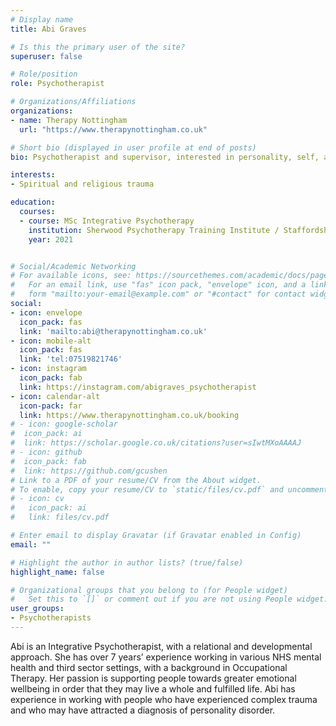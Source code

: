 ```yaml
---
# Display name
title: Abi Graves

# Is this the primary user of the site?
superuser: false

# Role/position
role: Psychotherapist

# Organizations/Affiliations
organizations:
- name: Therapy Nottingham
  url: "https://www.therapynottingham.co.uk"

# Short bio (displayed in user profile at end of posts)
bio: Psychotherapist and supervisor, interested in personality, self, and identity.

interests:
- Spiritual and religious trauma

education:
  courses:
  - course: MSc Integrative Psychotherapy
    institution: Sherwood Psychotherapy Training Institute / Staffordshire University
    year: 2021


# Social/Academic Networking
# For available icons, see: https://sourcethemes.com/academic/docs/page-builder/#icons
#   For an email link, use "fas" icon pack, "envelope" icon, and a link in the
#   form "mailto:your-email@example.com" or "#contact" for contact widget.
social:
- icon: envelope
  icon_pack: fas
  link: 'mailto:abi@therapynottingham.co.uk'
- icon: mobile-alt
  icon_pack: fas
  link: 'tel:07519821746'
- icon: instagram
  icon_pack: fab
  link: https://instagram.com/abigraves_psychotherapist
- icon: calendar-alt
  icon-pack: far
  link: https://www.therapynottingham.co.uk/booking
# - icon: google-scholar
#  icon_pack: ai
#  link: https://scholar.google.co.uk/citations?user=sIwtMXoAAAAJ
# - icon: github
#  icon_pack: fab
#  link: https://github.com/gcushen
# Link to a PDF of your resume/CV from the About widget.
# To enable, copy your resume/CV to `static/files/cv.pdf` and uncomment the lines below.
# - icon: cv
#   icon_pack: ai
#   link: files/cv.pdf

# Enter email to display Gravatar (if Gravatar enabled in Config)
email: ""

# Highlight the author in author lists? (true/false)
highlight_name: false

# Organizational groups that you belong to (for People widget)
#   Set this to `[]` or comment out if you are not using People widget.
user_groups:
- Psychotherapists
---
```


Abi is an Integrative Psychotherapist, with a relational and developmental approach. She has over 7 years’ experience working in various NHS mental health and third sector settings, with a background in Occupational Therapy. Her passion is supporting people towards greater emotional wellbeing in order that they may live a whole and fulfilled life. Abi has experience in working with people who have experienced complex trauma and who may have attracted a diagnosis of personality disorder. 

